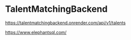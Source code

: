 # TalentMatchingBackend

https://talentmatchingbackend.onrender.com/api/v1/talents

https://www.elephantsql.com/
